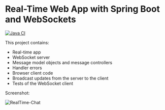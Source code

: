 # Real-Time Web App with Spring Boot and WebSockets

[![Java CI](https://github.com/laissonsilveira/realtime-chat/actions/workflows/main.yml/badge.svg?branch=main)](https://github.com/laissonsilveira/realtime-chat/actions/workflows/main.yml)

This project contains:

* Real-time app
* WebSocket server
* Message model objects and message controllers
* Handler errors
* Browser client code
* Broadcast updates from the server to the client
* Tests of the WebSocket client

Screenshot:

![](/Users/laissonsilveira/AmbienteDev/workspaces_intelliJ/realtime-chat/RealTime-Chat.png "RealTime-Chat")